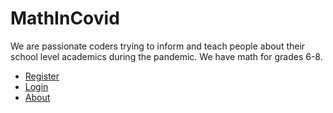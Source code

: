 # MathInCovid
 We are passionate coders trying to inform and teach people about their school level academics during the pandemic.
 We have math for grades 6-8.
 <ul>
  <li><a href="/register/">Register</a></li>
	<li><a href="/login">Login</a></li>
  <li><a href="/about">About</a></li>

